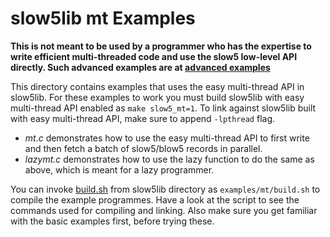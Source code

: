# slow5lib mt Examples

**This is not meant to be used by a programmer who has the expertise to write efficient multi-threaded code and use the slow5 low-level API directly. Such advanced examples are at [advanced examples](../adv/)**

This directory contains examples that uses the easy multi-thread API in slow5lib.  For these examples to work you must build slow5lib with easy multi-thread API enabled as `make slow5_mt=1`. To link against slow5lib built with easy multi-thread API, make sure to append `-lpthread` flag.

- *mt.c* demonstrates how to use the easy multi-thread API to first write and then fetch a batch of slow5/blow5 records in parallel.
- *lazymt.c* demonstrates how to use the lazy function to do the same as above, which is meant for a lazy programmer.

You can invoke [build.sh](build.sh) from slow5lib directory as `examples/mt/build.sh` to compile the example programmes. Have a look at the script to see the commands used for compiling and linking. Also make sure you get familiar with the basic examples first, before trying these.

